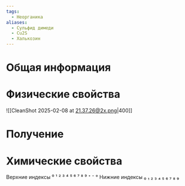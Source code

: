 ```yaml
---
tags:
  - Неорганика
aliases:
  - Сульфид димеди
  - Cu2S
  - Халькозин
---
```

# Общая информация
# Физические свойства
![[CleanShot 2025-02-08 at 21.37.26@2x.png|400]]
# Получение
# Химические свойства

Верхние индексы ⁰ ¹ ² ³ ⁴ ⁵ ⁶ ⁷ ⁸ ⁹ ⁺ ⁻ °
Нижние индексы ₀ ₁ ₂ ₃ ₄ ₅ ₆ ₇ ₈ ₉ 